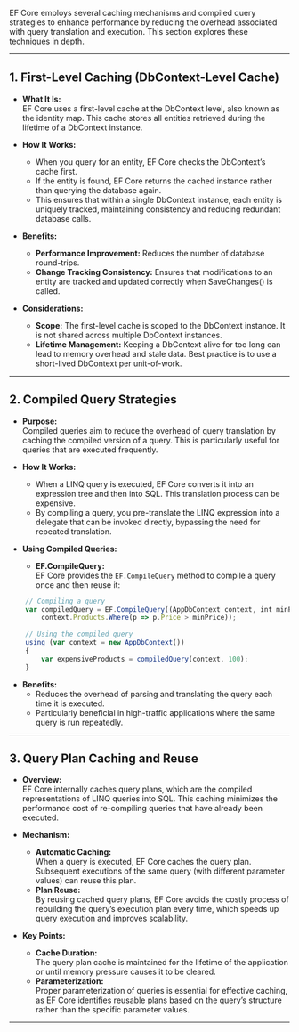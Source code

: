 EF Core employs several caching mechanisms and compiled query strategies to enhance performance by reducing the overhead associated with query translation and execution. This section explores these techniques in depth.

---

## 1. First-Level Caching (DbContext-Level Cache)

- **What It Is:**  
  EF Core uses a first-level cache at the DbContext level, also known as the identity map. This cache stores all entities retrieved during the lifetime of a DbContext instance.

- **How It Works:**  
  - When you query for an entity, EF Core checks the DbContext’s cache first.
  - If the entity is found, EF Core returns the cached instance rather than querying the database again.
  - This ensures that within a single DbContext instance, each entity is uniquely tracked, maintaining consistency and reducing redundant database calls.

- **Benefits:**  
  - **Performance Improvement:** Reduces the number of database round-trips.
  - **Change Tracking Consistency:** Ensures that modifications to an entity are tracked and updated correctly when SaveChanges() is called.
  
- **Considerations:**  
  - **Scope:** The first-level cache is scoped to the DbContext instance. It is not shared across multiple DbContext instances.
  - **Lifetime Management:** Keeping a DbContext alive for too long can lead to memory overhead and stale data. Best practice is to use a short-lived DbContext per unit-of-work.

---

## 2. Compiled Query Strategies

- **Purpose:**  
  Compiled queries aim to reduce the overhead of query translation by caching the compiled version of a query. This is particularly useful for queries that are executed frequently.

- **How It Works:**  
  - When a LINQ query is executed, EF Core converts it into an expression tree and then into SQL. This translation process can be expensive.
  - By compiling a query, you pre-translate the LINQ expression into a delegate that can be invoked directly, bypassing the need for repeated translation.
  
- **Using Compiled Queries:**  
  - **EF.CompileQuery:**  
    EF Core provides the `EF.CompileQuery` method to compile a query once and then reuse it:
```typescript
    // Compiling a query
    var compiledQuery = EF.CompileQuery((AppDbContext context, int minPrice) =>
        context.Products.Where(p => p.Price > minPrice));
    
    // Using the compiled query
    using (var context = new AppDbContext())
    {
        var expensiveProducts = compiledQuery(context, 100);
    }
```
  - **Benefits:**  
    - Reduces the overhead of parsing and translating the query each time it is executed.
    - Particularly beneficial in high-traffic applications where the same query is run repeatedly.

---

## 3. Query Plan Caching and Reuse

- **Overview:**  
  EF Core internally caches query plans, which are the compiled representations of LINQ queries into SQL. This caching minimizes the performance cost of re-compiling queries that have already been executed.

- **Mechanism:**  
  - **Automatic Caching:**  
    When a query is executed, EF Core caches the query plan. Subsequent executions of the same query (with different parameter values) can reuse this plan.
  - **Plan Reuse:**  
    By reusing cached query plans, EF Core avoids the costly process of rebuilding the query’s execution plan every time, which speeds up query execution and improves scalability.

- **Key Points:**  
  - **Cache Duration:**  
    The query plan cache is maintained for the lifetime of the application or until memory pressure causes it to be cleared.
  - **Parameterization:**  
    Proper parameterization of queries is essential for effective caching, as EF Core identifies reusable plans based on the query’s structure rather than the specific parameter values.

---